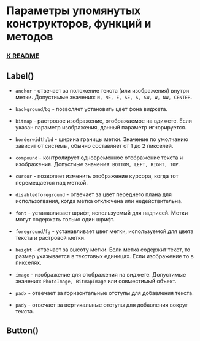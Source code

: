 # Параметры упомянутых конструкторов, функций и методов

### [К README](README.md/#-курс-по-tkinter)

## Label()

* `anchor` - отвечает за положение текста (или изображения) внутри метки. Допустимые значения: `N, NE, E, SE, S, SW, W, NW, CENTER`.

* `background`/`bg` - позволяет установить цвет фона виджета.

* `bitmap` - растровое изображение, отображаемое на вдижете. Если указан параметр изображения, данный параметр игнорируется.

* `borderwidth`/`bd` - ширина границы метки. Значение по умолчанию зависит от системы, обычно составляет от 1 до 2 пикселей.

* `compound` - контролирует одновременное отображение текста и изображения. Допустиые значения: `BOTTOM, LEFT, RIGHT, TOP`.

* `cursor` - позволяет изменить отображение курсора, когда тот перемещается над меткой.

* `disabledforeground` - отвечает за цвет переднего плана для использогвания, когда метка отключена или недействительна.

* `font` - устанавливает шрифт, используемый для надписей. Метки могут содержать только один шрифт.

* `foreground`/`fg` - устанавливает цвет метки, используемой для цвета текста и растровой метки.

* `height` - отвечает за высоту метки. Если метка содержит текст, то размер указывается в текстовых единицах. Если изображение то в пикселях.

* `image` - изображение для отображения на виджете. Допустимые значения: `PhotoImage, BitmapImage` или совместимый объект.

* `padx` - отвечает за горизонтальные отступы для добавления текста.

* `pady` - отвечает за вертикальные отступы для добавления вокруг текста.

## Button()